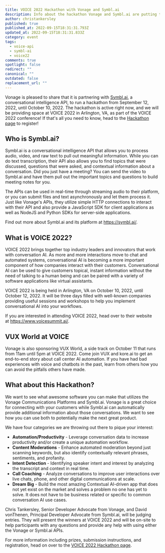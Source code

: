 ```yaml
---
title: VOICE 2022 Hackathon with Vonage and Symbl.ai
description: Info about the hackathon Vonage and Symbl.ai are putting together for VOICE22
author: christankersley
published: true
published_at: 2022-09-15T18:31:31.793Z
updated_at: 2022-09-15T18:31:31.833Z
category: event
tags:
  - voice-api
  - symbl-ai
  - voice22
comments: true
spotlight: false
redirect: ""
canonical: ""
outdated: false
replacement_url: ""
---
```

Vonage is pleased to share that it is partnering with [Symbl.ai](https://symbl.ai/), a conversational intelligence API, to run a hackathon from September 12, 2022, until October 10, 2022. The hackathon is active right now, and we will be providing space at VOICE 2022 in Arlington, VA, as part of the VOICE 2022 conference! If that's all you need to know, head to the [Hackathon page](https://www.voicesummit.ai/2022-hackathon) to register!

## Who is Symbl.ai?

Symbl.ai is a conversational intelligence API that allows you to process audio, video, and raw text to pull out meaningful information. While you can do text transcription, their API also allows you to find topics that were discussed, questions that were asked, and contextual information about a conversation. Did you just have a meeting? You can send the video to Symbl.ai and have them pull out the important topics and questions to build meeting notes for you.

The APIs can be used in real-time through streaming audio to their platform, or you can submit files and text asynchronously and let them process it. Just like Vonage's APIs, they utilize simple HTTP connections to interact with their API and also provide a JavaScript SDK for client applications as well as NodeJS and Python SDKs for server-side applications.

Find out more about Symbl.ai and its platform at <https://symbl.ai/>.

## What is VOICE 2022?

VOICE 2022 brings together top industry leaders and innovators that work with conversation AI. As more and more interactions move to chat and automated systems, conversational AI is becoming a more important component of how companies interact with their customers. Conversational AI can be used to give customers topical, instant information without the need of talking to a human being and can be paired with a variety of software applications like virtual assistants.

VOICE 2022 is being held in Arlington, VA on October 10, 2022, until October 12, 2022. It will be three days filled with well-known companies providing useful sessions and workshops to help you implement conversational AI into your workflows.

If you are interested in attending VOICE 2022, head over to their website at <https://www.voicesummit.ai/>.

## VUX World at VOICE

Vonage is also sponsoring VUX World, a side track on October 11 that runs from 11am until 5pm at VOICE 2022. Come join VUX and kore.ai to get an end-to-end story about call center AI automation. If you have had bad experiences with voice and chatbots in the past, learn from others how you can avoid the pitfalls others have made.

## What about this Hackathon?

We want to see what awesome software you can make that utilizes the Vonage Communications Platforms and Symbl.ai. Vonage is a great choice for connecting with your customers while Symbl.ai can automatically provide additional information about those conversations. We want to see how you can use both to potentially make the next great product.

We have four categories we are throwing out there to pique your interest:

* **Automation/Productivity** - Leverage conversation data to increase productivity and/or create a unique automation workflow.
* **Content Moderations** - Enhance automated moderation beyond just scanning keywords, but also identify contextually relevant phrases, sentiments, and profanity.
* **Intent Detection** - Identifying speaker intent and interest by analyzing the transcript and context in real time.
* **Call Coaching** - Analyze conversations to improve user interactions over live chats, phone, and other digital communications at scale.
* **Dream Big** - Build the most amazing Contextual AI-driven app that does not yet exist on the market and solves a problem no one has yet to solve. It does not have to be business related or specific to common conversation AI use cases.

Chris Tankersley, Senior Developer Advocate from Vonage, and David vonThenen, Principal Developer Advocate from Symbl.ai, will be judging entries. They will present the winners at VOICE 2022 and will be on-site to help participants with any questions and provide any help with using either the Vonage or Symbl.ai APIs.

For more information including prizes, submission instructions, and registration, head on over to the [VOICE 2022 Hackathon page](https://www.voicesummit.ai/2022-hackathon).